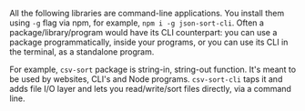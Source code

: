 All the following libraries are command-line applications. You install them using `-g` flag via npm, for example, `npm i -g json-sort-cli`. Often a package/library/program would have its CLI counterpart: you can use a package programmatically, inside your programs, or you can use its CLI in the terminal, as a standalone program.

For example, `csv-sort` package is string-in, string-out function. It's meant to be used by websites, CLI's and Node programs. `csv-sort-cli` taps it and adds file I/O layer and lets you read/write/sort files directly, via a command line.

